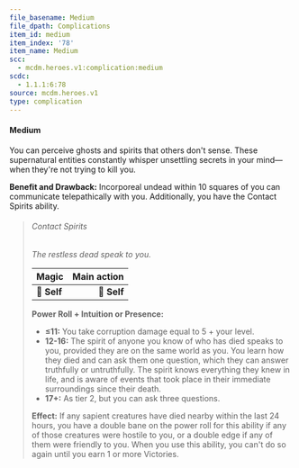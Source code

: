 ```yaml
---
file_basename: Medium
file_dpath: Complications
item_id: medium
item_index: '78'
item_name: Medium
scc:
  - mcdm.heroes.v1:complication:medium
scdc:
  - 1.1.1:6:78
source: mcdm.heroes.v1
type: complication
---
```


#### Medium

You can perceive ghosts and spirits that others don't sense. These supernatural entities constantly whisper unsettling secrets in your mind—when they're not trying to kill you.

**Benefit and Drawback:** Incorporeal undead within 10 squares of you can communicate telepathically with you. Additionally, you have the Contact Spirits ability.

<!-- -->
> ###### Contact Spirits
>
> *The restless dead speak to you.*
>
> | **Magic**   | **Main action** |
> | ----------- | --------------: |
> | **📏 Self** |     **🎯 Self** |
>
> **Power Roll + Intuition or Presence:**
>
> - **≤11:** You take corruption damage equal to 5 + your level.
> - **12-16:** The spirit of anyone you know of who has died speaks to you, provided they are on the same world as you. You learn how they died and can ask them one question, which they can answer truthfully or untruthfully. The spirit knows everything they knew in life, and is aware of events that took place in their immediate surroundings since their death.
> - **17+:** As tier 2, but you can ask three questions.
>
> **Effect:** If any sapient creatures have died nearby within the last 24 hours, you have a double bane on the power roll for this ability if any of those creatures were hostile to you, or a double edge if any of them were friendly to you. When you use this ability, you can't do so again until you earn 1 or more Victories.
